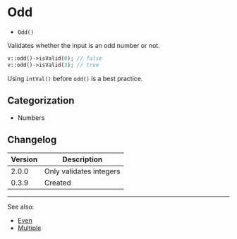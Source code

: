 # Odd

- `Odd()`

Validates whether the input is an odd number or not.

```php
v::odd()->isValid(0); // false
v::odd()->isValid(3); // true
```

Using `intVal()` before `odd()` is a best practice.

## Categorization

- Numbers

## Changelog

Version | Description
--------|-------------
  2.0.0 | Only validates integers
  0.3.9 | Created

***
See also:

- [Even](Even.md)
- [Multiple](Multiple.md)
